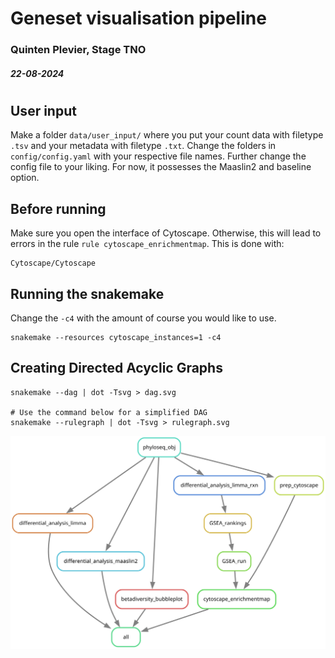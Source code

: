 # Geneset visualisation pipeline
### Quinten Plevier, Stage TNO
##### 22-08-2024
#
## User input
Make a folder `data/user_input/` where you put your count data with filetype `.tsv` and your metadata with filetype `.txt`. Change the folders in `config/config.yaml` with your respective file names. Further change the config file to your liking. For now, it possesses the Maaslin2 and baseline option.

## Before running
Make sure you open the interface of Cytoscape. Otherwise, this will lead to errors in the rule `rule cytoscape_enrichmentmap`. This is done with:
```shell
Cytoscape/Cytoscape
```

## Running the snakemake
Change the `-c4` with the amount of course you would like to use.
```shell
snakemake --resources cytoscape_instances=1 -c4
```

## Creating Directed Acyclic Graphs
```shell
snakemake --dag | dot -Tsvg > dag.svg

# Use the command below for a simplified DAG
snakemake --rulegraph | dot -Tsvg > rulegraph.svg
```

![rulegraph.svg](rulegraph.svg)